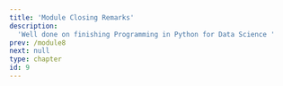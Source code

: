 ```yaml
---
title: 'Module Closing Remarks'
description:
  'Well done on finishing Programming in Python for Data Science '
prev: /module8
next: null
type: chapter
id: 9
---
```


<exercise id="0" title="Congratulations!" type="slides, video">

<slides source="module9/module9_00" shot="13" start="0:005" end="1:57">
</slides>

</exercise> 